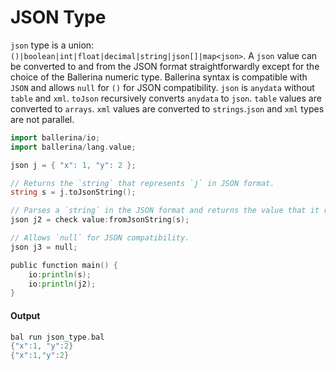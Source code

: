 # JSON Type

 `json` type is a union: `()|boolean|int|float|decimal|string|json[]|map<json>`. A `json` value can
 be converted to and from the JSON format straightforwardly except for the choice of the Ballerina numeric type.
 Ballerina syntax is compatible with `JSON` and allows `null` for `()` for JSON compatibility.
 `json` is `anydata` without `table` and `xml`. `toJson` recursively converts `anydata` to `json`.
 `table` values are converted to `arrays`. `xml` values are converted to `strings`.`json` and `xml`
 types are not parallel.

```go
import ballerina/io;
import ballerina/lang.value;

json j = { "x": 1, "y": 2 };

// Returns the `string` that represents `j` in JSON format.
string s = j.toJsonString();

// Parses a `string` in the JSON format and returns the value that it represents.
json j2 = check value:fromJsonString(s);

// Allows `null` for JSON compatibility.
json j3 = null;

public function main() {
    io:println(s);
    io:println(j2);
}
```

#### Output

```go
bal run json_type.bal
{"x":1, "y":2}
{"x":1,"y":2}
```